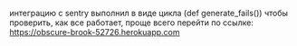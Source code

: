 интеграцию с sentry выполнил в виде цикла (def generate_fails()) 
чтобы проверить, как все работает, проще всего перейти по ссылке:
https://obscure-brook-52726.herokuapp.com 
